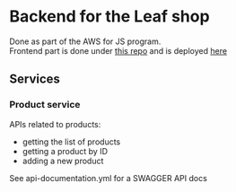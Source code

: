 # Backend for the Leaf shop

Done as part of the AWS for JS program.  
Frontend part is done under [this repo](https://github.com/SirGooseTheNaughty/aws-practice) and is deployed [here](https://dccvfm8bzh37l.cloudfront.net/)

## Services

### Product service

APIs related to products:
* getting the list of products
* getting a product by ID
* adding a new product

See api-documentation.yml for a SWAGGER API docs